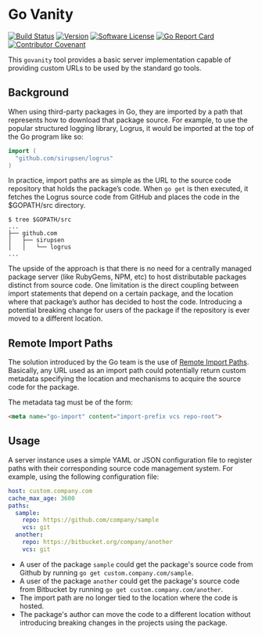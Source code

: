 # Go Vanity
[![Build Status](https://github.com/bryk-io/go-vanity/workflows/ci/badge.svg?branch=master)](https://github.com/bryk-io/go-vanity/actions)
[![Version](https://img.shields.io/github/tag/bryk-io/go-vanity.svg)](https://github.com/bryk-io/go-vanity/releases)
[![Software License](https://img.shields.io/badge/license-BSD3-red.svg)](LICENSE)
[![Go Report Card](https://goreportcard.com/badge/github.com/bryk-io/go-vanity?style=flat)](https://goreportcard.com/report/github.com/bryk-io/go-vanity)
[![Contributor Covenant](https://img.shields.io/badge/Contributor%20Covenant-v2.0%20adopted-ff69b4.svg)](.github/CODE_OF_CONDUCT.md)

This `govanity` tool provides a basic server implementation capable of providing
custom URLs to be used by the standard go tools.

## Background

When using third-party packages in Go, they are imported by a path that represents
how to download that package source. For example, to use the popular structured 
logging library, Logrus, it would be imported at the top of the Go program like so:

```go
import (
  "github.com/sirupsen/logrus"
)
```

In practice, import paths are as simple as the URL to the source code repository
that holds the package’s code. When `go get` is then executed, it fetches the Logrus
source code from GitHub and places the code in the $GOPATH/src directory.

```
$ tree $GOPATH/src
...
├── github.com
│   ├── sirupsen
│   │   └── logrus
...
```

The upside of the approach is that there is no need for a centrally managed package
server (like RubyGems, NPM, etc) to host distributable packages distinct from
source code. One limitation is the direct coupling between import statements
that depend on a certain package, and the location where that package’s author has
decided to host the code. Introducing a potential breaking change for users of the
package if the repository is ever moved to a different location.

## Remote Import Paths

The solution introduced by the Go team is the use of [Remote Import Paths](https://golang.org/cmd/go/#hdr-Remote_import_paths). Basically, any URL used as an 
import path could potentially return custom metadata specifying the location and
mechanisms to acquire the source code for the package.

The metadata tag must be of the form:

```html
<meta name="go-import" content="import-prefix vcs repo-root">
```

## Usage

A server instance uses a simple YAML or JSON configuration file to register paths
with their corresponding source code management system. For example, using the
following configuration file:

```yaml
host: custom.company.com
cache_max_age: 3600
paths:
  sample:
    repo: https://github.com/company/sample
    vcs: git
  another:
    repo: https://bitbucket.org/company/another
    vcs: git
```

- A user of the package `sample` could get the package's source code from Github
  by running `go get custom.company.com/sample`.
- A user of the package `another` could get the package's source code from Bitbucket
  by running `go get custom.company.com/another`.
- The import path are no longer tied to the location where the code is hosted.
- The package's author can move the code to a different location without introducing
  breaking changes in the projects using the package.
